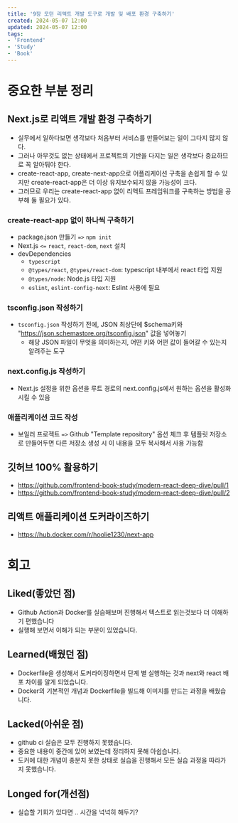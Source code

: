 ```yaml
---
title: '9장 모던 리액트 개발 도구로 개발 및 배포 환경 구축하기'
created: 2024-05-07 12:00
updated: 2024-05-07 12:00
tags:
- 'Frontend'
- 'Study'
- 'Book'
---
```


# 중요한 부분 정리

## Next.js로 리액트 개발 환경 구축하기

- 실무에서 일하다보면 생각보다 처음부터 서비스를 만들어보는 일이 그다지 많지 않다.
- 그러나 아무것도 없는 상태에서 프로젝트의 기반을 다지는 일은 생각보다 중요하므로 꼭 알아둬야 한다.
- create-react-app, create-next-app으로 어플리케이션 구축을 손쉽게 할 수 있지만 create-react-app은 더 이상 유지보수되지 않을 가능성이 크다.
- 그러므로 우리는 create-react-app 없이 리액트 프레임워크를 구축하는 방법을 공부해 둘 필요가 있다.

### create-react-app 없이 하나씩 구축하기

- package.json 만들기 `=>` `npm init`
- Next.js `<=` `react`, `react-dom`, `next` 설치
- devDependencies
    - `typescript`
    - `@types/react`, `@types/react-dom`: typescript 내부에서 react 타입 지원
    - `@types/node`: Node.js 타입 지원
    - `eslint`, `eslint-config-next`: Eslint 사용에 필요

### tsconfig.json 작성하기

- `tsconfig.json` 작성하기 전에, JSON 최상단에 $schema키와 "https://json.schemastore.org/tsconfig.json" 값을 넣어놓기
    - 해당 JSON 파일이 무엇을 의미하는지, 어떤 키와 어떤 값이 들어갈 수 있는지 알려주는 도구

### next.config.js 작성하기

- Next.js 설정을 위한 옵션을 루트 경로의 next.config.js에서 원하는 옵션을 활성화 시킬 수 있음

### 애플리케이션 코드 작성

- 보일러 프로젝트 `=>` Github "Template repository" 옵션 체크 후 템플릿 저장소로 만들어두면 다른 저장소 생성 시 이 내용을 모두 복사해서 사용 가능함

## 깃허브 100% 활용하기

- https://github.com/frontend-book-study/modern-react-deep-dive/pull/1
- https://github.com/frontend-book-study/modern-react-deep-dive/pull/2

## 리액트 애플리케이션 도커라이즈하기

- https://hub.docker.com/r/hoolie1230/next-app

# 회고

## Liked(좋았던 점)

- Github Action과 Docker를 실습해보며 진행해서 텍스트로 읽는것보다 더 이해하기 편했습니다
- 실행해 보면서 이해가 되는 부분이 있었습니다.

## Learned(배웠던 점)

- Dockerfile을 생성해서 도커라이징하면서 단계 별 실행하는 것과 next와 react 배포 차이를 알게 되었습니다.
- Docker의 기본적인 개념과 Dockerfile을 빌드해 이미지를 만드는 과정을 배웠습니다.

## Lacked(아쉬운 점)

- github ci 실습은 모두 진행하지 못했습니다.
- 중요한 내용이 중간에 있어 보였는데 정리하지 못해 아쉽습니다.
- 도커에 대한 개념이 충분치 못한 상태로 실습을 진행해서 모든 실습 과정을 따라가지 못했습니다.

## Longed for(개선점)

- 실습할 기회가 있다면 .. 시간을 넉넉히 해두기?
